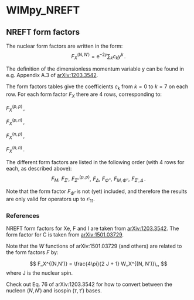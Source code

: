 # WIMpy_NREFT


## NREFT form factors

The nuclear form factors are written in the form:
$$
F_X^{(N, N')} = \mathrm{e}^{-2y}\sum_{k} c_k y^k\,.
$$

The definition of the dimensionless momentum variable y can be found in e.g. Appendix A.3 of [arXiv:1203.3542](https://arxiv.org/abs/1203.3542).

The form factors tables give the coefficients $c_k$ from $k = 0$ to $k = 7$ on each row. For each form factor $F_X$ there are 4 rows, corresponding to:

$F_X^{(p,p)}\,,$

$F_X^{(p,n)}\,,$

$F_X^{(n,p)}\,,$

$F_X^{(n,n)}\,.$

The different form factors are listed in the following order (with 4 rows for each, as described above):
$$
F_M, \,\,F_{\Sigma'}, \,\, F_{\Sigma''}^{(p,p)}, \,\, F_{\Delta}, \,\, F_{\Phi''}, \,\, F_{M,\Phi''}, \,\, F_{\Sigma',\Delta}\,.
$$

Note that the form factor $F_{\tilde{\Phi}'}$ is not (yet) included, and therefore the results are only valid for operators up to $\mathcal{O}_{11}$.

### References

NREFT form factors for Xe, F and I are taken from [arXiv:1203.3542](https://arxiv.org/abs/1203.3542). The form factor for C is taken from [arXiv:1501.03729](https://arxiv.org/abs/1501.03729).

Note that the $W$ functions of arXiv:1501.03729 (and others) are related to the form factors $F$ by:

$$
F_X^{(N,N')} = \frac{4\pi}{2 J + 1} W_X^{(N, N')}\,,
$$
where J is the nuclear spin. 

Check out Eq. 76 of arXiv:1203.3542 for how to convert between the nucleon $(N, N')$ and isospin $(\tau, \tau')$ bases.
